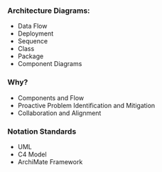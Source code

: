 ### Architecture Diagrams: 
- Data Flow 
- Deployment 
- Sequence 
- Class
- Package 
- Component Diagrams 

### Why? 
- Components and Flow 
- Proactive Problem Identification and Mitigation 
- Collaboration and Alignment 

### Notation Standards 

- UML 
- C4 Model 
- ArchiMate Framework 